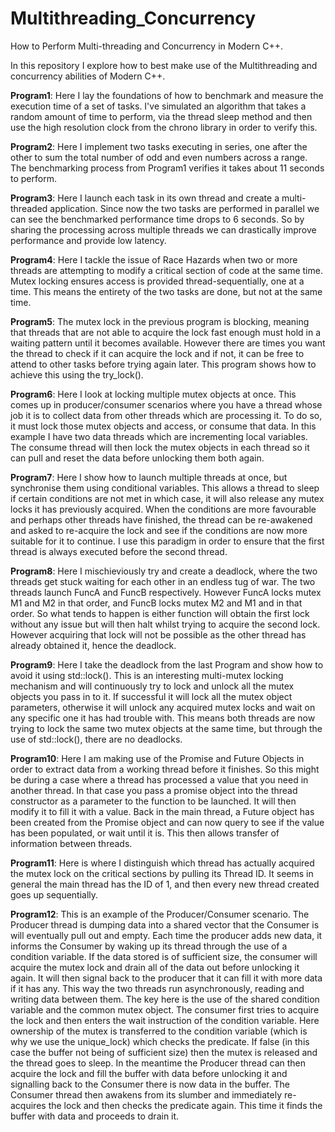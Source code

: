 # Multithreading_Concurrency
How to Perform Multi-threading and Concurrency in Modern C++.

In this repository I explore how to best make use of the Multithreading and concurrency abilities of Modern C++. 

<b>Program1</b>: Here I lay the foundations of how to benchmark and measure the execution time of a set of tasks. I've simulated an algorithm that takes a random amount of time to perform, via the thread sleep method and then use the high resolution clock from the chrono library in order to verify this.

<b>Program2</b>: Here I implement two tasks executing in series, one after the other to sum the total number of odd and even numbers across a range. The benchmarking process from Program1 verifies it takes about 11 seconds to perform.

<b>Program3</b>: Here I launch each task in its own thread and create a multi-threaded application. Since now the two tasks are performed in parallel we can see the benchmarked performance time drops to 6 seconds. So by sharing the processing across multiple threads we can drastically improve performance and provide low latency.

<b>Program4</b>: Here I tackle the issue of Race Hazards when two or more threads are attempting to modify a critical section of code at the same time. Mutex locking ensures access is provided thread-sequentially, one at a time. This means the entirety of the two tasks are done, but not at the same time.

<b>Program5</b>: The mutex lock in the previous program is blocking, meaning that threads that are not able to acquire the lock fast enough must hold in a waiting pattern until it becomes available. However there are times you want the thread to check if it can acquire the lock and if not, it can be free to attend to other tasks before trying again later. This program shows how to achieve this using the try_lock().

<b>Program6</b>: Here I look at locking multiple mutex objects at once. This comes up in producer/consumer scenarios where you have a thread whose job it is to collect data from other threads which are processing it. To do so, it must lock those mutex objects and access, or consume that data. In this example I have two data threads which are incrementing local variables. The consume thread will then lock the mutex objects in each thread so it can pull and reset the data before unlocking them both again.

<b>Program7</b>: Here I show how to launch multiple threads at once, but synchronise them using conditional variables. This allows a thread to sleep if certain conditions are not met in which case, it will also release any mutex locks it has previously acquired. When the conditions are more favourable and perhaps other threads have finished, the thread can be re-awakened and asked to re-acquire the lock and see if the conditions are now more suitable for it to continue. I use this paradigm in order to ensure that the first thread is always executed before the second thread.

<b>Program8</b>: Here I mischieviously try and create a deadlock, where the two threads get stuck waiting for each other in an endless tug of war. The two threads launch FuncA and FuncB respectively. However FuncA locks mutex M1 and M2 in that order, and FuncB locks mutex M2 and M1 and in that order. So what tends to happen is either function will obtain the first lock without any issue but will then halt whilst trying to acquire the second lock. However acquiring that lock will not be possible as the other thread has already obtained it, hence the deadlock.

<b>Program9</b>: Here I take the deadlock from the last Program and show how to avoid it using std::lock(). This is an interesting multi-mutex locking mechanism and will continuously try to lock and unlock all the mutex objects you pass in to it. If successful it will lock all the mutex object parameters, otherwise it will unlock any acquired mutex locks and wait on any specific one it has had trouble with. This means both threads are now trying to lock the same two mutex objects at the same time, but through the use of std::lock(), there are no deadlocks.

<b>Program10</b>: Here I am making use of the Promise and Future Objects in order to extract data from a working thread before it finishes. So this might be during a case where a thread has processed a value that you need in another thread. In that case you pass a promise object into the thread constructor as a parameter to the function to be launched. It will then modify it to fill it with a value. Back in the main thread, a Future object has been created from the Promise object and can now query to see if the value has been populated, or wait until it is. This then allows transfer of information between threads.

<b>Program11</b>: Here is where I distinguish which thread has actually acquired the mutex lock on the critical sections by pulling its Thread ID. It seems in general the main thread has the ID of 1, and then every new thread created goes up sequentially.

<b>Program12</b>: This is an example of the Producer/Consumer scenario. The Producer thread is dumping data into a shared vector that the Consumer is will eventually pull out and empty. Each time the producer adds new data, it informs the Consumer by waking up its thread through the use of a condition variable. If the data stored is of sufficient size, the consumer will acquire the mutex lock and drain all of the data out before unlocking it again. It will then signal back to the producer that it can fill it with more data if it has any. This way the two threads run asynchronously, reading and writing data between them. The key here is the use of the shared condition variable and the common mutex object. The consumer first tries to acquire the lock and then enters the wait instruction of the condition variable. Here ownership of the mutex is transferred to the condition variable (which is why we use the unique_lock) which checks the predicate. If false (in this case the buffer not being of sufficient size) then the mutex is released and the thread goes to sleep. In the meantime the Producer thread can then acquire the lock and fill the buffer with data before unlocking it and signalling back to the Consumer there is now data in the buffer. The Consumer thread then awakens from its slumber and immediately re-acquires the lock and then checks the predicate again. This time it finds the buffer with data and proceeds to drain it.
